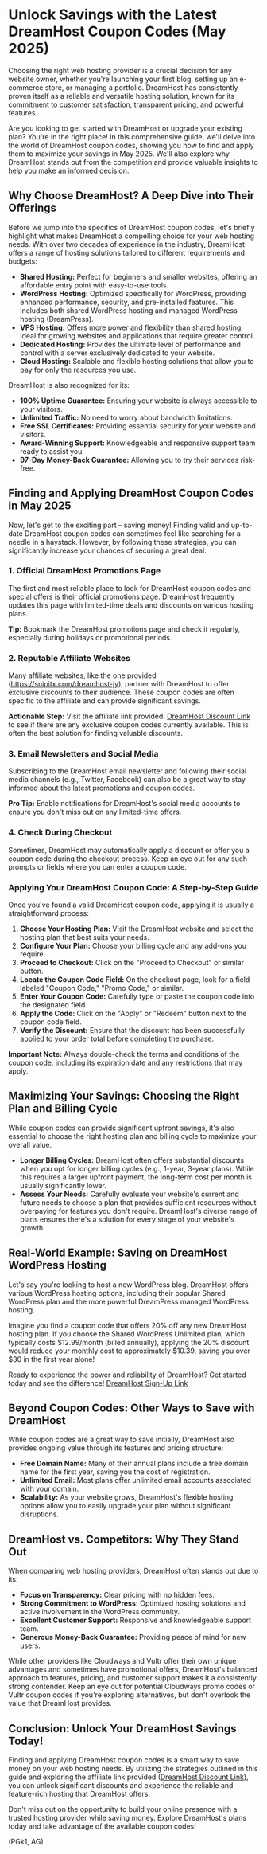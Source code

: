 # Unlock Savings with the Latest DreamHost Coupon Codes (May 2025)

Choosing the right web hosting provider is a crucial decision for any website owner, whether you're launching your first blog, setting up an e-commerce store, or managing a portfolio. DreamHost has consistently proven itself as a reliable and versatile hosting solution, known for its commitment to customer satisfaction, transparent pricing, and powerful features.

Are you looking to get started with DreamHost or upgrade your existing plan? You're in the right place! In this comprehensive guide, we'll delve into the world of DreamHost coupon codes, showing you how to find and apply them to maximize your savings in May 2025. We'll also explore why DreamHost stands out from the competition and provide valuable insights to help you make an informed decision.

## Why Choose DreamHost? A Deep Dive into Their Offerings

Before we jump into the specifics of DreamHost coupon codes, let's briefly highlight what makes DreamHost a compelling choice for your web hosting needs. With over two decades of experience in the industry, DreamHost offers a range of hosting solutions tailored to different requirements and budgets:

* **Shared Hosting:** Perfect for beginners and smaller websites, offering an affordable entry point with easy-to-use tools.
* **WordPress Hosting:** Optimized specifically for WordPress, providing enhanced performance, security, and pre-installed features. This includes both shared WordPress hosting and managed WordPress hosting (DreamPress).
* **VPS Hosting:** Offers more power and flexibility than shared hosting, ideal for growing websites and applications that require greater control.
* **Dedicated Hosting:** Provides the ultimate level of performance and control with a server exclusively dedicated to your website.
* **Cloud Hosting:** Scalable and flexible hosting solutions that allow you to pay for only the resources you use.

DreamHost is also recognized for its:

* **100% Uptime Guarantee:** Ensuring your website is always accessible to your visitors.
* **Unlimited Traffic:** No need to worry about bandwidth limitations.
* **Free SSL Certificates:** Providing essential security for your website and visitors.
* **Award-Winning Support:** Knowledgeable and responsive support team ready to assist you.
* **97-Day Money-Back Guarantee:** Allowing you to try their services risk-free.

## Finding and Applying DreamHost Coupon Codes in May 2025

Now, let's get to the exciting part – saving money! Finding valid and up-to-date DreamHost coupon codes can sometimes feel like searching for a needle in a haystack. However, by following these strategies, you can significantly increase your chances of securing a great deal:

### 1. Official DreamHost Promotions Page

The first and most reliable place to look for DreamHost coupon codes and special offers is their official promotions page. DreamHost frequently updates this page with limited-time deals and discounts on various hosting plans.

**Tip:** Bookmark the DreamHost promotions page and check it regularly, especially during holidays or promotional periods.

### 2. Reputable Affiliate Websites

Many affiliate websites, like the one provided (https://snipitx.com/dreamhost-jy), partner with DreamHost to offer exclusive discounts to their audience. These coupon codes are often specific to the affiliate and can provide significant savings.

**Actionable Step:** Visit the affiliate link provided: [DreamHost Discount Link](https://snipitx.com/dreamhost-jy) to see if there are any exclusive coupon codes currently available. This is often the best solution for finding valuable discounts.

### 3. Email Newsletters and Social Media

Subscribing to the DreamHost email newsletter and following their social media channels (e.g., Twitter, Facebook) can also be a great way to stay informed about the latest promotions and coupon codes.

**Pro Tip:** Enable notifications for DreamHost's social media accounts to ensure you don't miss out on any limited-time offers.

### 4. Check During Checkout

Sometimes, DreamHost may automatically apply a discount or offer you a coupon code during the checkout process. Keep an eye out for any such prompts or fields where you can enter a coupon code.

### Applying Your DreamHost Coupon Code: A Step-by-Step Guide

Once you've found a valid DreamHost coupon code, applying it is usually a straightforward process:

1.  **Choose Your Hosting Plan:** Visit the DreamHost website and select the hosting plan that best suits your needs.
2.  **Configure Your Plan:** Choose your billing cycle and any add-ons you require.
3.  **Proceed to Checkout:** Click on the "Proceed to Checkout" or similar button.
4.  **Locate the Coupon Code Field:** On the checkout page, look for a field labeled "Coupon Code," "Promo Code," or similar.
5.  **Enter Your Coupon Code:** Carefully type or paste the coupon code into the designated field.
6.  **Apply the Code:** Click on the "Apply" or "Redeem" button next to the coupon code field.
7.  **Verify the Discount:** Ensure that the discount has been successfully applied to your order total before completing the purchase.

**Important Note:** Always double-check the terms and conditions of the coupon code, including its expiration date and any restrictions that may apply.

## Maximizing Your Savings: Choosing the Right Plan and Billing Cycle

While coupon codes can provide significant upfront savings, it's also essential to choose the right hosting plan and billing cycle to maximize your overall value.

* **Longer Billing Cycles:** DreamHost often offers substantial discounts when you opt for longer billing cycles (e.g., 1-year, 3-year plans). While this requires a larger upfront payment, the long-term cost per month is usually significantly lower.
* **Assess Your Needs:** Carefully evaluate your website's current and future needs to choose a plan that provides sufficient resources without overpaying for features you don't require. DreamHost's diverse range of plans ensures there's a solution for every stage of your website's growth.

## Real-World Example: Saving on DreamHost WordPress Hosting

Let's say you're looking to host a new WordPress blog. DreamHost offers various WordPress hosting options, including their popular Shared WordPress plan and the more powerful DreamPress managed WordPress hosting.

Imagine you find a coupon code that offers 20% off any new DreamHost hosting plan. If you choose the Shared WordPress Unlimited plan, which typically costs \$12.99/month (billed annually), applying the 20% discount would reduce your monthly cost to approximately \$10.39, saving you over \$30 in the first year alone!

Ready to experience the power and reliability of DreamHost? Get started today and see the difference! [DreamHost Sign-Up Link](https://snipitx.com/dreamhost-jy)

## Beyond Coupon Codes: Other Ways to Save with DreamHost

While coupon codes are a great way to save initially, DreamHost also provides ongoing value through its features and pricing structure:

* **Free Domain Name:** Many of their annual plans include a free domain name for the first year, saving you the cost of registration.
* **Unlimited Email:** Most plans offer unlimited email accounts associated with your domain.
* **Scalability:** As your website grows, DreamHost's flexible hosting options allow you to easily upgrade your plan without significant disruptions.

## DreamHost vs. Competitors: Why They Stand Out

When comparing web hosting providers, DreamHost often stands out due to its:

* **Focus on Transparency:** Clear pricing with no hidden fees.
* **Strong Commitment to WordPress:** Optimized hosting solutions and active involvement in the WordPress community.
* **Excellent Customer Support:** Responsive and knowledgeable support team.
* **Generous Money-Back Guarantee:** Providing peace of mind for new users.

While other providers like Cloudways and Vultr offer their own unique advantages and sometimes have promotional offers, DreamHost's balanced approach to features, pricing, and customer support makes it a consistently strong contender. Keep an eye out for potential Cloudways promo codes or Vultr coupon codes if you're exploring alternatives, but don't overlook the value that DreamHost provides.

## Conclusion: Unlock Your DreamHost Savings Today!

Finding and applying DreamHost coupon codes is a smart way to save money on your web hosting needs. By utilizing the strategies outlined in this guide and exploring the affiliate link provided ([DreamHost Discount Link](https://snipitx.com/dreamhost-jy)), you can unlock significant discounts and experience the reliable and feature-rich hosting that DreamHost offers.

Don't miss out on the opportunity to build your online presence with a trusted hosting provider while saving money. Explore DreamHost's plans today and take advantage of the available coupon codes!

(PGk1, AG)